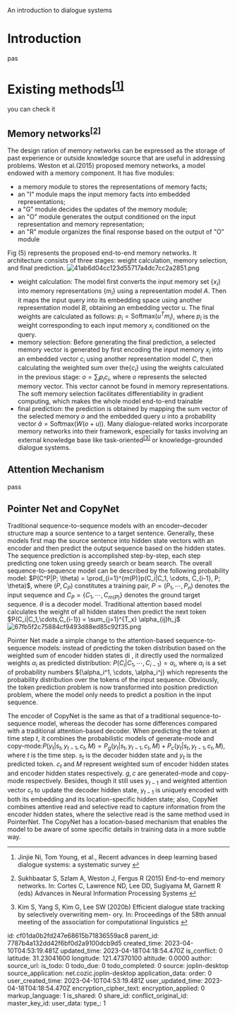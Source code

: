 An introduction to dialogue systems

# Introduction

pas

# Existing methods<sup>[\[1\]](#fn1)</sup>

you can check it

## Memory networks<sup>[\[2\]](#fn2)</sup>

The design ration of memory networks can be expressed as the storage of past experience or outside knowledge source that are useful in addressing problems.
Weston et al.(2015) proposed memory networks, a model endowed with a memory component. It has five modules:

- a memory module to stores the representations of memory facts;
- an "I" module maps the input memory facts into embedded representations;
- a "G" module decides the updates of the memory module;
- an "O" module generates the output conditioned on the input representation and memory representation;
- an "R" module organizes the final response based on the output of "O" module

Fig (5) represents the proposed end-to-end memory networks. It architecture consists of three stages: weight calculation, memory selection, and final prediction.
![41ab6d04cc123d55717a4dc7cc2a2851.png](:/878a1126ccf846d79f3ff78c9d3a4dcf)

- weight calculation: The model first converts the input memory set $\{x_i\}$ into memory representations $\{m_i\}$ using a representation model $A$. Then it maps the input query into its embedding space using
    another representation model $B$, obtaining an embedding vector $u$. The final weights are
    calculated as follows: $p_i = \text{Softmax}(u^Tm_i)$, where $p_i$ is the weight corresponding to each input memory $x_i$ conditioned on the query.
- memory selection: Before generating the final prediction, a selected memory vector is generated by first
    encoding the input memory $x_i$ into an embedded vector $c_i$ using another representation
    model $C$, then calculating the weighted sum over the$\{c_i\}$ using the weights calculated in
    the previous stage: $o = \sum_i p_i c_i$, where $o$ represents the selected memory vector. This vector cannot be found in memory representations. The soft memory selection facilitates differentiability in gradient computing, which makes the whole model end-to-end trainable
- final prediction: the prediction is obtained by mapping the sum vector of the selected memory $o$ and the embedded query $u$ into a probability vector $\hat a = \text{Softmax}(W(o +u ))$. Many dialogue-related works incorporate memory networks into their framework, especially for tasks involving an external knowledge base like task-oriented<sup>[\[3\]](#fn3)</sup> or knowledge-grounded dialogue systems.

## Attention Mechanism

pass

## Pointer Net and CopyNet

Traditional sequence-to-sequence models with an encoder–decoder structure map a source sentence to a target sentence. Generally, these models first map the source sentence into hidden state vectors with an encoder and
then predict the output sequence based on the hidden states. The sequence prediction is accomplished step-by-step, each step predicting one token using greedy search or beam search. The overall sequence-to-sequence model can be described by the following probability model: $P(C^P|P; \theta) = \prod_{i=1}^{m(P)}p(C_i|C_1, \cdots, C_{i-1}, P; \theta)$, where $(P,C_P)$ constitutes a training pair, $P=(P_1,\cdots,P_n)$ denotes the input sequence and $C_P= \{C_1,\cdots,C_{m(P)}\}$ denotes the ground target sequence. $\theta$ is a decoder model. Traditional attention based model calculates the weight of all hidden states then predict the next token $P(C_i|C_1,\cdots,C_{i-1}) = \sum_{j=1}^{T_x} \alpha_{ij}h_j$
![67fb5f2c75884cf9493d88ed85c92f35.png](:/e47f4f7e77d4446aae4298d0096947bd)

Pointer Net made a simple change to the attention-based sequence-to-sequence models: instead of predicting the token distribution based on the weighted sum of encoder hidden states di , it directly used the normalized weights $\alpha_i$ as predicted distribution: $P(C_i|C_1,\cdots,C_{i-1})=\alpha_i$, where $\alpha_i$ is a set of probability numbers ${\\alpha\_i^1, \\cdots, \\alpha\_i^j} which represents the probability distribution over the tokens of the input sequence. Obviously, the token prediction problem is now transformed into position prediction problem, where the model only needs to predict a position in the input sequence.

The encoder of CopyNet is the same as that of a traditional sequence-to-sequence model, whereas the decoder has some differences compared with a traditional attention-based decoder. When predicting the token at time step $t$, it combines the probabilistic models of generate-mode and copy-mode:$P(y_t|s_t, y_{t-1}, c_t, M) = P_g(y_t|s_t, y_{t-1}, c_t, M) + P_c(y_t|s_t, y_{t-1}, c_t, M)$, where $t$ is the time step. $s_t$ is the decoder hidden state and $y_t$ is the predicted token. $c_t$ and $M$ represent weighted sum of encoder hidden states and encoder hidden states respectively. $g, c$ are generated-mode and copy-mode respectively. Besides, though it still uses $y_{t−1}$ and weighted attention vector $c_t$ to update the decoder hidden state, $y_{t−1}$ is uniquely encoded with both its embedding and its location-specific hidden state; also, CopyNet combines attentive read and selective read to capture information from the encoder hidden states, where the selective read is the same method used in PointerNet. The CopyNet has a location-based mechanism that enables the model to be aware of some specific details in training data in a more subtle way.

* * *

1.  Jinjie Ni, Tom Young, et al., Recent advances in deep learning based dialogue systems: a systematic survey [↩︎](#fnref1)
    
2.  Sukhbaatar S, Szlam A, Weston J, Fergus R (2015) End-to-end memory networks. In: Cortes C, Lawrence ND, Lee DD, Sugiyama M, Garnett R (eds) Advances in Neural Information Processing Systems [↩︎](#fnref2)
    
3.  Kim S, Yang S, Kim G, Lee SW (2020b) Efficient dialogue state tracking by selectively overwriting mem-
    ory. In: Proceedings of the 58th annual meeting of the association for computational linguistics [↩︎](#fnref3)

id: cf01da0b2fd247e68615b71836559ac8
parent_id: 7787b4a132dd42f6bf0d2a9100dcb9d5
created_time: 2023-04-10T04:53:19.481Z
updated_time: 2023-04-18T04:18:54.470Z
is_conflict: 0
latitude: 31.23041600
longitude: 121.47370100
altitude: 0.0000
author: 
source_url: 
is_todo: 0
todo_due: 0
todo_completed: 0
source: joplin-desktop
source_application: net.cozic.joplin-desktop
application_data: 
order: 0
user_created_time: 2023-04-10T04:53:19.481Z
user_updated_time: 2023-04-18T04:18:54.470Z
encryption_cipher_text: 
encryption_applied: 0
markup_language: 1
is_shared: 0
share_id: 
conflict_original_id: 
master_key_id: 
user_data: 
type_: 1